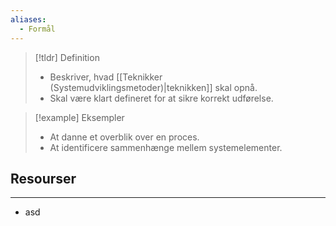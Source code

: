 ```yaml
---
aliases:
  - Formål
---
```

> [!tldr] Definition
> - Beskriver, hvad [[Teknikker (Systemudviklingsmetoder)|teknikken]] skal opnå. 
> - Skal være klart defineret for at sikre korrekt udførelse. 

> [!example] Eksempler
> - At danne et overblik over en proces. 
> - At identificere sammenhænge mellem systemelementer.

## Resourser
---
- asd




